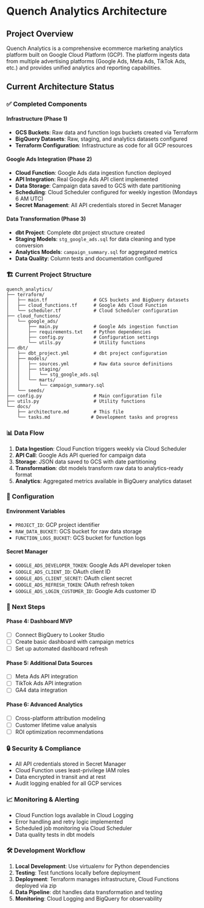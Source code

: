 # Quench Analytics Architecture

## Project Overview
Quench Analytics is a comprehensive ecommerce marketing analytics platform built on Google Cloud Platform (GCP). The platform ingests data from multiple advertising platforms (Google Ads, Meta Ads, TikTok Ads, etc.) and provides unified analytics and reporting capabilities.

## Current Architecture Status

### ✅ Completed Components

#### Infrastructure (Phase 1)
- **GCS Buckets**: Raw data and function logs buckets created via Terraform
- **BigQuery Datasets**: Raw, staging, and analytics datasets configured
- **Terraform Configuration**: Infrastructure as code for all GCP resources

#### Google Ads Integration (Phase 2)
- **Cloud Function**: Google Ads data ingestion function deployed
- **API Integration**: Real Google Ads API client implemented
- **Data Storage**: Campaign data saved to GCS with date partitioning
- **Scheduling**: Cloud Scheduler configured for weekly ingestion (Mondays 6 AM UTC)
- **Secret Management**: All API credentials stored in Secret Manager

#### Data Transformation (Phase 3)
- **dbt Project**: Complete dbt project structure created
- **Staging Models**: `stg_google_ads.sql` for data cleaning and type conversion
- **Analytics Models**: `campaign_summary.sql` for aggregated metrics
- **Data Quality**: Column tests and documentation configured

### 🏗️ Current Project Structure

```
quench_analytics/
├── terraform/
│   ├── main.tf                 # GCS buckets and BigQuery datasets
│   ├── cloud_functions.tf      # Google Ads Cloud Function
│   └── scheduler.tf            # Cloud Scheduler configuration
├── cloud_functions/
│   └── google_ads/
│       ├── main.py             # Google Ads ingestion function
│       ├── requirements.txt    # Python dependencies
│       ├── config.py           # Configuration settings
│       └── utils.py            # Utility functions
├── dbt/
│   ├── dbt_project.yml         # dbt project configuration
│   ├── models/
│   │   ├── sources.yml         # Raw data source definitions
│   │   ├── staging/
│   │   │   └── stg_google_ads.sql
│   │   └── marts/
│   │       └── campaign_summary.sql
│   └── seeds/
├── config.py                   # Main configuration file
├── utils.py                    # Utility functions
└── docs/
    ├── architecture.md         # This file
    └── tasks.md               # Development tasks and progress
```

### 📊 Data Flow

1. **Data Ingestion**: Cloud Function triggers weekly via Cloud Scheduler
2. **API Call**: Google Ads API queried for campaign data
3. **Storage**: JSON data saved to GCS with date partitioning
4. **Transformation**: dbt models transform raw data to analytics-ready format
5. **Analytics**: Aggregated metrics available in BigQuery analytics dataset

### 🔧 Configuration

#### Environment Variables
- `PROJECT_ID`: GCP project identifier
- `RAW_DATA_BUCKET`: GCS bucket for raw data storage
- `FUNCTION_LOGS_BUCKET`: GCS bucket for function logs

#### Secret Manager
- `GOOGLE_ADS_DEVELOPER_TOKEN`: Google Ads API developer token
- `GOOGLE_ADS_CLIENT_ID`: OAuth client ID
- `GOOGLE_ADS_CLIENT_SECRET`: OAuth client secret
- `GOOGLE_ADS_REFRESH_TOKEN`: OAuth refresh token
- `GOOGLE_ADS_LOGIN_CUSTOMER_ID`: Google Ads customer ID

### 🚀 Next Steps

#### Phase 4: Dashboard MVP
- [ ] Connect BigQuery to Looker Studio
- [ ] Create basic dashboard with campaign metrics
- [ ] Set up automated dashboard refresh

#### Phase 5: Additional Data Sources
- [ ] Meta Ads API integration
- [ ] TikTok Ads API integration
- [ ] GA4 data integration

#### Phase 6: Advanced Analytics
- [ ] Cross-platform attribution modeling
- [ ] Customer lifetime value analysis
- [ ] ROI optimization recommendations

### 🔒 Security & Compliance

- All API credentials stored in Secret Manager
- Cloud Function uses least-privilege IAM roles
- Data encrypted in transit and at rest
- Audit logging enabled for all GCP services

### 📈 Monitoring & Alerting

- Cloud Function logs available in Cloud Logging
- Error handling and retry logic implemented
- Scheduled job monitoring via Cloud Scheduler
- Data quality tests in dbt models

### 🛠️ Development Workflow

1. **Local Development**: Use virtualenv for Python dependencies
2. **Testing**: Test functions locally before deployment
3. **Deployment**: Terraform manages infrastructure, Cloud Functions deployed via zip
4. **Data Pipeline**: dbt handles data transformation and testing
5. **Monitoring**: Cloud Logging and BigQuery for observability
